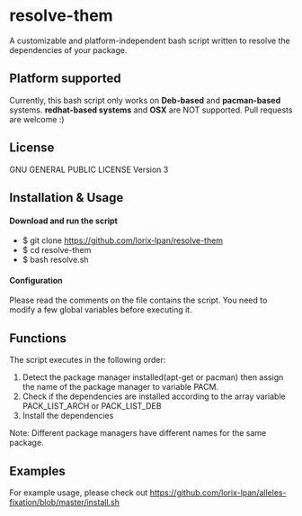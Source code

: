 # resolve-them
A customizable and platform-independent bash script written to resolve the
dependencies of your package.

## Platform supported
Currently, this bash script only works on **Deb-based** and **pacman-based**
systems. **redhat-based systems** and **OSX** are NOT supported. 
Pull requests are welcome :)

## License
GNU GENERAL PUBLIC LICENSE Version 3

## Installation & Usage

#### Download and run the script
* $ git clone https://github.com/lorix-lpan/resolve-them
* $ cd resolve-them
* $ bash resolve.sh

#### Configuration
Please read the comments on the file contains the script. You need to 
modify a few global variables before executing it.

## Functions

The script executes in the following order:

1. Detect the package manager installed(apt-get or pacman) then assign the
   name of the package manager to variable PACM.
2. Check if the dependencies are installed according to the array variable
   PACK_LIST_ARCH or PACK_LIST_DEB
3. Install the dependencies

Note: Different package managers have different names for the same package.

## Examples

For example usage, please check out
https://github.com/lorix-lpan/alleles-fixation/blob/master/install.sh

